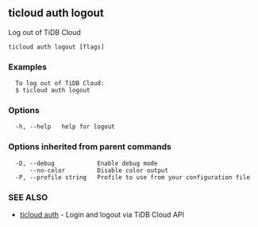 ## ticloud auth logout

Log out of TiDB Cloud

```
ticloud auth logout [flags]
```

### Examples

```
  To log out of TiDB Cloud:
  $ ticloud auth logout
```

### Options

```
  -h, --help   help for logout
```

### Options inherited from parent commands

```
  -D, --debug            Enable debug mode
      --no-color         Disable color output
  -P, --profile string   Profile to use from your configuration file
```

### SEE ALSO

* [ticloud auth](ticloud_auth.md)	 - Login and logout via TiDB Cloud API

